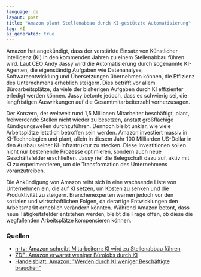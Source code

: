 ```yaml
---
language: de
layout: post
title: "Amazon plant Stellenabbau durch KI-gestützte Automatisierung"
tag: KI
ai_generated: true
---
```


Amazon hat angekündigt, dass der verstärkte Einsatz von Künstlicher Intelligenz (KI) in den kommenden Jahren zu einem Stellenabbau führen wird. Laut CEO Andy Jassy wird die Automatisierung durch sogenannte KI-Agenten, die eigenständig Aufgaben wie Datenanalyse, Softwareentwicklung und Übersetzungen übernehmen können, die Effizienz des Unternehmens erheblich steigern. Dies betrifft vor allem Büroarbeitsplätze, da viele der bisherigen Aufgaben durch KI effizienter erledigt werden können. Jassy betonte jedoch, dass es schwierig sei, die langfristigen Auswirkungen auf die Gesamtmitarbeiterzahl vorherzusagen.

<!--more-->

Der Konzern, der weltweit rund 1,5 Millionen Mitarbeiter beschäftigt, plant, freiwerdende Stellen nicht wieder zu besetzen, anstatt großflächige Kündigungswellen durchzuführen. Dennoch bleibt unklar, wie viele Arbeitsplätze letztlich betroffen sein werden. Amazon investiert massiv in KI-Technologien und plant, allein in diesem Jahr 100 Milliarden US-Dollar in den Ausbau seiner KI-Infrastruktur zu stecken. Diese Investitionen sollen nicht nur bestehende Prozesse optimieren, sondern auch neue Geschäftsfelder erschließen. Jassy rief die Belegschaft dazu auf, aktiv mit KI zu experimentieren, um die Transformation des Unternehmens voranzutreiben.

Die Ankündigung von Amazon reiht sich in eine wachsende Liste von Unternehmen ein, die auf KI setzen, um Kosten zu senken und die Produktivität zu steigern. Branchenexperten warnen jedoch vor den sozialen und wirtschaftlichen Folgen, da derartige Entwicklungen den Arbeitsmarkt erheblich verändern könnten. Während Amazon betont, dass neue Tätigkeitsfelder entstehen werden, bleibt die Frage offen, ob diese die wegfallenden Arbeitsplätze kompensieren können.

### Quellen
- [n-tv: Amazon schreibt Mitarbeitern: KI wird zu Stellenabbau führen](https://www.n-tv.de/wirtschaft/Amazon-schreibt-Mitarbeitern-KI-wird-zu-Stellenabbau-fuehren-article25841016.html)
- [ZDF: Amazon erwartet weniger Bürojobs durch KI](https://www.zdfheute.de/wirtschaft/unternehmen/amazon-chef-erwartet-stellenabbau-kuenstliche-intelligenz-100.html)
- [Handelsblatt: Amazon: "Werden durch KI weniger Beschäftigte brauchen"](https://www.handelsblatt.com/unternehmen/handel-konsumgueter/amazon-werden-durch-ki-weniger-beschaeftigte-brauchen/100135795.html)
